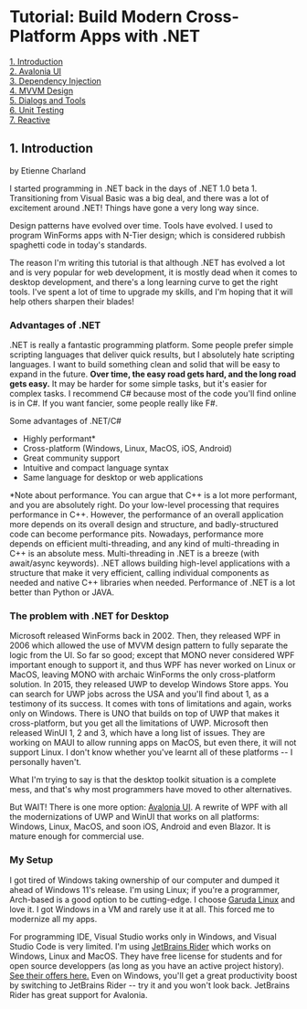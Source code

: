 # Tutorial: Build Modern Cross-Platform Apps with .NET

[1. Introduction](1_Introduction.md)  
[2. Avalonia UI](2_Avalonia.md)  
[3. Dependency Injection](3_DependencyInjection.md)  
[4. MVVM Design](4_MVVM.md)  
[5. Dialogs and Tools](5_DialogsTools.md)  
[6. Unit Testing](6_UnitTesting.md)  
[7. Reactive](7_Reactive.md)  

## 1. Introduction

by Etienne Charland

I started programming in .NET back in the days of .NET 1.0 beta 1. Transitioning from Visual Basic was a big deal, and there was a lot of excitement around .NET! Things have gone a very long way since.

Design patterns have evolved over time. Tools have evolved. I used to program WinForms apps with N-Tier design; which is considered rubbish spaghetti code in today's standards.

The reason I'm writing this tutorial is that although .NET has evolved a lot and is very popular for web development, it is mostly dead when it comes to desktop development, and there's a long learning curve to get the right tools. I've spent a lot of time to upgrade my skills, and I'm hoping that it will help others sharpen their blades!

### Advantages of .NET

.NET is really a fantastic programming platform. Some people prefer simple scripting languages that deliver quick results, but I absolutely hate scripting languages. I want to build something clean and solid that will be easy to expand in the future. **Over time, the easy road gets hard, and the long road gets easy.** It may be harder for some simple tasks, but it's easier for complex tasks. I recommend C# because most of the code you'll find online is in C#. If you want fancier, some people really like F#.

Some advantages of .NET/C#
- Highly performant*
- Cross-platform (Windows, Linux, MacOS, iOS, Android)
- Great community support
- Intuitive and compact language syntax
- Same language for desktop or web applications

*Note about performance. You can argue that C++ is a lot more performant, and you are absolutely right. Do your low-level processing that requires performance in C++. However, the performance of an overall application more depends on its overall design and structure, and badly-structured code can become performance pits. Nowadays, performance more depends on efficient multi-threading, and any kind of multi-threading in C++ is an absolute mess. Multi-threading in .NET is a breeze (with await/async keywords). .NET allows building high-level applications with a structure that make it very efficient, calling individual components as needed and native C++ libraries when needed. Performance of .NET is a lot better than Python or JAVA.

### The problem with .NET for Desktop

Microsoft released WinForms back in 2002. Then, they released WPF in 2006 which allowed the use of MVVM design pattern to fully separate the logic from the UI. So far so good; except that MONO never considered WPF important enough to support it, and thus WPF has never worked on Linux or MacOS, leaving MONO with archaic WinForms the only cross-platform solution.  In 2015, they released UWP to develop Windows Store apps. You can search for UWP jobs across the USA and you'll find about 1, as a testimony of its success. It comes with tons of limitations and again, works only on Windows. There is UNO that builds on top of UWP that makes it cross-platform, but you get all the limitations of UWP. Microsoft then released WinUI 1, 2 and 3, which have a long list of issues. They are working on MAUI to allow running apps on MacOS, but even there, it will not support Linux. I don't know whether you've learnt all of these platforms -- I personally haven't.

What I'm trying to say is that the desktop toolkit situation is a complete mess, and that's why most programmers have moved to other alternatives.

But WAIT! There is one more option: [Avalonia UI](https://avaloniaui.net/). A rewrite of WPF with all the modernizations of UWP and WinUI that works on all platforms: Windows, Linux, MacOS, and soon iOS, Android and even Blazor. It is mature enough for commercial use.

### My Setup

I got tired of Windows taking ownership of our computer and dumped it ahead of Windows 11's release. I'm using Linux; if you're a programmer, Arch-based is a good option to be cutting-edge. I choose [Garuda Linux](https://garudalinux.org/) and love it. I got Windows in a VM and rarely use it at all. This forced me to modernize all my apps.

For programming IDE, Visual Studio works only in Windows, and Visual Studio Code is very limited. I'm using [JetBrains Rider](https://www.jetbrains.com/rider/) which works on Windows, Linux and MacOS. They have free license for students and for open source developpers (as long as you have an active project history). [See their offers here.](https://www.jetbrains.com/rider/buy/#discounts) Even on Windows, you'll get a great productivity boost by switching to JetBrains Rider -- try it and you won't look back. JetBrains Rider has great support for Avalonia.

